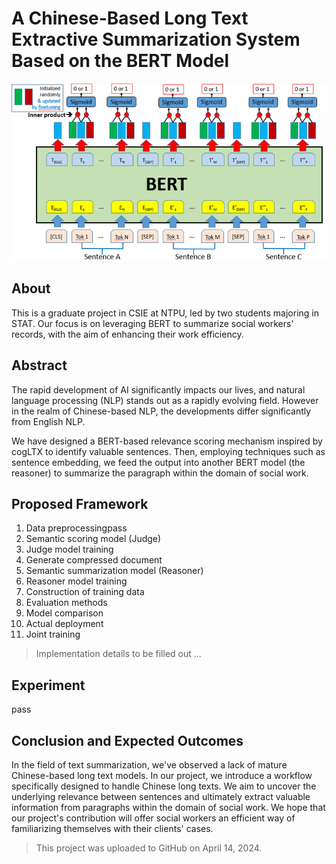 # A Chinese-Based Long Text Extractive Summarization System Based on the BERT Model
![alt text](data/image.png)
## About
This is a graduate project in CSIE at NTPU, led by two students majoring in STAT. Our focus is on leveraging BERT to summarize social workers' records, with the aim of enhancing their work efficiency.

## Abstract
The rapid development of AI significantly impacts our lives, and natural language processing (NLP) stands out as a rapidly evolving field. However in the realm of Chinese-based NLP, the developments differ significantly from English NLP. 

We have designed a BERT-based relevance scoring mechanism inspired by cogLTX to identify valuable sentences. Then, employing techniques such as sentence embedding, we feed the output into another BERT model (the reasoner) to summarize the paragraph within the domain of social work.

## Proposed Framework
1. Data preprocessingpass 
2. Semantic scoring model (Judge)
3. Judge model training
4. Generate compressed document
5. Semantic summarization model (Reasoner)
6. Reasoner model training
7. Construction of training data
8. Evaluation methods
9.  Model comparison
10. Actual deployment
11. Joint training

<!-- ![alt text](data/image-1.png) -->

> Implementation details to be filled out ...

## Experiment
pass

## Conclusion and Expected Outcomes
In the field of text summarization, we've observed a lack of mature Chinese-based long text models. In our project, we introduce a workflow specifically designed to handle Chinese long texts. We aim to uncover the underlying relevance between sentences and ultimately extract valuable information from paragraphs within the domain of social work. We hope that our project's contribution will offer social workers an efficient way of familiarizing themselves with their clients' cases.

> This project was uploaded to GitHub on April 14, 2024.